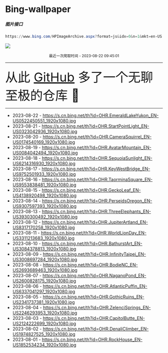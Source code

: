 # Bing-wallpaper

##### 图片接口

```powershell
https://www.bing.com/HPImageArchive.aspx?format=js&idx=0&n=1&mkt=en-US
```

 ![](https://s.cn.bing.net/th?id=OHR.EmeraldLakeYukon_EN-US0522450551_1920x1080.jpg)

<p align='center' >
    <small>
        最近一次爬取时间 - 2023-08-22 09:45:01
    </small>
    <br>
    <hr>
    <font size=7>
        <small>
           从此 <a href='https://github.com/'>GitHub</a> 多了一个无聊至极的仓库  🍳
        </small>
    </font>
    <hr>
</p>


- 2023-08-22 - https://s.cn.bing.net/th?id=OHR.EmeraldLakeYukon_EN-US0522450551_1920x1080.jpg 
- 2023-08-21 - https://s.cn.bing.net/th?id=OHR.StartPointLight_EN-US0323042936_1920x1080.jpg 
- 2023-08-20 - https://s.cn.bing.net/th?id=OHR.CameraSquirrel_EN-US0174540169_1920x1080.jpg 
- 2023-08-19 - https://s.cn.bing.net/th?id=OHR.AvatarMountain_EN-US0084042494_1920x1080.jpg 
- 2023-08-18 - https://s.cn.bing.net/th?id=OHR.SequoiaSunlight_EN-US6214316930_1920x1080.jpg 
- 2023-08-17 - https://s.cn.bing.net/th?id=OHR.KeyWestBridge_EN-US9752501933_1920x1080.jpg 
- 2023-08-16 - https://s.cn.bing.net/th?id=OHR.TaorminaSquare_EN-US9553838481_1920x1080.jpg 
- 2023-08-15 - https://s.cn.bing.net/th?id=OHR.GeckoLeaf_EN-US4138920498_1920x1080.jpg 
- 2023-08-14 - https://s.cn.bing.net/th?id=OHR.PerseidsOregon_EN-US9307597393_1920x1080.jpg 
- 2023-08-13 - https://s.cn.bing.net/th?id=OHR.ThreeElephants_EN-US3930300492_1920x1080.jpg 
- 2023-08-12 - https://s.cn.bing.net/th?id=OHR.JupiterArtland_EN-US8317170258_1920x1080.jpg 
- 2023-08-11 - https://s.cn.bing.net/th?id=OHR.WorldLionDay_EN-US3311213683_1920x1080.jpg 
- 2023-08-10 - https://s.cn.bing.net/th?id=OHR.BathurstArt_EN-US3084378813_1920x1080.jpg 
- 2023-08-09 - https://s.cn.bing.net/th?id=OHR.InfinityTaipei_EN-US3008697284_1920x1080.jpg 
- 2023-08-08 - https://s.cn.bing.net/th?id=OHR.BodieNC_EN-US2693689463_1920x1080.jpg 
- 2023-08-07 - https://s.cn.bing.net/th?id=OHR.NaganoPond_EN-US2600828175_1920x1080.jpg 
- 2023-08-06 - https://s.cn.bing.net/th?id=OHR.AtlanticPuffin_EN-US6337041297_1920x1080.jpg 
- 2023-08-05 - https://s.cn.bing.net/th?id=OHR.GothicRuins_EN-US2341737381_1920x1080.jpg 
- 2023-08-04 - https://s.cn.bing.net/th?id=OHR.ZelenciSprings_EN-US2246293953_1920x1080.jpg 
- 2023-08-03 - https://s.cn.bing.net/th?id=OHR.CapitolButte_EN-US2124222699_1920x1080.jpg 
- 2023-08-02 - https://s.cn.bing.net/th?id=OHR.DenaliClimber_EN-US1974827525_1920x1080.jpg 
- 2023-08-01 - https://s.cn.bing.net/th?id=OHR.RockHouse_EN-US1852534234_1920x1080.jpg 
